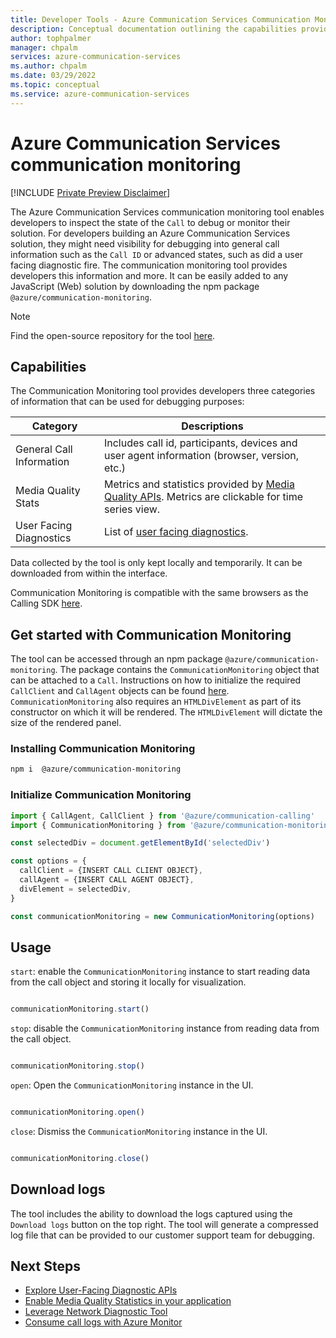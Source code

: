 ```yaml
---
title: Developer Tools - Azure Communication Services Communication Monitoring
description: Conceptual documentation outlining the capabilities provided by the Communication Monitoring tool.
author: tophpalmer
manager: chpalm
services: azure-communication-services
ms.author: chpalm
ms.date: 03/29/2022
ms.topic: conceptual
ms.service: azure-communication-services
---
```


# Azure Communication Services communication monitoring

[!INCLUDE [Private Preview Disclaimer](../../includes/private-preview-include-section.md)]

The Azure Communication Services communication monitoring tool enables developers to inspect the state of the `Call` to debug or monitor their solution. For developers building an Azure Communication Services solution, they might need visibility for debugging into general call information such as the `Call ID` or advanced states, such as did a user facing diagnostic fire. The communication monitoring tool provides developers this information and more. It can be easily added to any JavaScript (Web) solution by downloading the npm package `@azure/communication-monitoring`.

>[!NOTE]
>Find the open-source repository for the tool [here](https://github.com/Azure/communication-monitoring).

## Capabilities

The Communication Monitoring tool provides developers three categories of information that can be used for debugging purposes:

| Category                       | Descriptions                      |
|--------------------------------|-----------------------------------|
| General Call Information       | Includes call id, participants, devices and user agent information (browser, version, etc.) |
| Media Quality Stats            | Metrics and statistics provided by [Media Quality APIs](../voice-video-calling/media-quality-sdk.md). Metrics are clickable for time series view.|
| User Facing Diagnostics        | List of [user facing diagnostics](../voice-video-calling/user-facing-diagnostics.md).|

Data collected by the tool is only kept locally and temporarily. It can be downloaded from within the interface. 

Communication Monitoring is compatible with the same browsers as the Calling SDK [here](../voice-video-calling/calling-sdk-features.md?msclkid=f9cf66e6a6de11ec977ae3f6d266ba8d#javascript-calling-sdk-support-by-os-and-browser).

## Get started with Communication Monitoring

The tool can be accessed through an npm package `@azure/communication-monitoring`. The package contains the `CommunicationMonitoring` object that can be attached to a `Call`. Instructions on how to initialize the required `CallClient` and `CallAgent` objects can be found [here](../../how-tos/calling-sdk/manage-calls.md?pivots=platform-web#initialize-required-objects). `CommunicationMonitoring` also requires an `HTMLDivElement` as part of its constructor on which it will be rendered. The `HTMLDivElement` will dictate the size of the rendered panel.

### Installing Communication Monitoring

```bash
npm i  @azure/communication-monitoring
```

### Initialize Communication Monitoring

```javascript
import { CallAgent, CallClient } from '@azure/communication-calling'
import { CommunicationMonitoring } from '@azure/communication-monitoring'

const selectedDiv = document.getElementById('selectedDiv')

const options = {
  callClient = {INSERT CALL CLIENT OBJECT},
  callAgent = {INSERT CALL AGENT OBJECT},
  divElement = selectedDiv,
}

const communicationMonitoring = new CommunicationMonitoring(options)

```
## Usage

`start`: enable the `CommunicationMonitoring` instance to start reading data from the call object and storing it locally for visualization.

```javascript

communicationMonitoring.start()

```

`stop`: disable the `CommunicationMonitoring` instance from reading data from the call object.

```javascript

communicationMonitoring.stop()

```

`open`: Open the `CommunicationMonitoring` instance in the UI.

```javascript

communicationMonitoring.open()

```

`close`: Dismiss the `CommunicationMonitoring` instance in the UI.

```javascript

communicationMonitoring.close()

```

## Download logs

The tool includes the ability to download the logs captured using the `Download logs` button on the top right. The tool will generate a compressed log file that can be provided to our customer support team for debugging.

## Next Steps

- [Explore User-Facing Diagnostic APIs](../voice-video-calling/user-facing-diagnostics.md)
- [Enable Media Quality Statistics in your application](../voice-video-calling/media-quality-sdk.md)
- [Leverage Network Diagnostic Tool](./network-diagnostic.md)
- [Consume call logs with Azure Monitor](../analytics/logs/voice-and-video-logs.md)